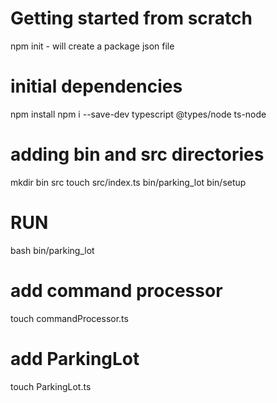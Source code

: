 # Getting started from scratch
npm init - will create a package json file
# initial dependencies
npm install
npm i --save-dev typescript @types/node ts-node

# adding bin and src directories
mkdir bin src
touch src/index.ts bin/parking_lot bin/setup

# RUN
bash bin/parking_lot

# add command processor
touch commandProcessor.ts

# add ParkingLot
touch ParkingLot.ts

